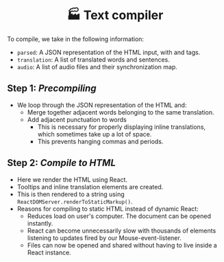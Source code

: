 <h1 align="center">
	🏭 Text compiler
</h1>

To compile, we take in the following information:

- `parsed`: A JSON representation of the HTML input, with <Word/> and <Sentence/> tags.
- `translation`: A	list of translated words and sentences.
- `audio`: A list of audio files and their synchronization map.


## Step 1: *Precompiling*

- We loop through the JSON representation of the HTML and:
	- Merge together adjacent words belonging to the same translation.
	- Add adjacent punctuation to words
		- This is necessary for properly displaying inline translations, which sometimes take up a lot of space.
		- This prevents hanging commas and periods.


## Step 2: *Compile to HTML*

- Here we render the HTML using React.
- Tooltips and inline translation elements are created.
- This is then rendered to a string using `ReactDOMServer.renderToStaticMarkup()`.
- Reasons for compiling to static HTML instead of dynamic React:
	- Reduces load on user's computer. The document can be opened instantly.
	- React can become unnecessarily slow with thousands of elements listening to updates fired by our Mouse-event-listener.
	- Files can now be opened and shared without having to live inside a React instance.
